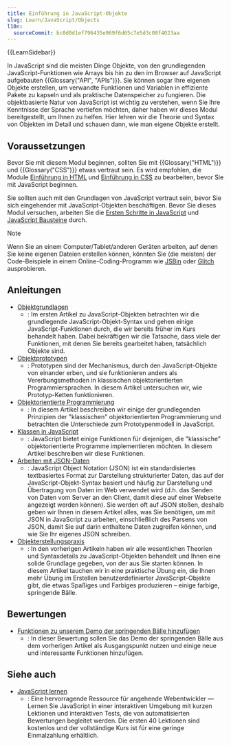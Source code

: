 ```yaml
---
title: Einführung in JavaScript-Objekte
slug: Learn/JavaScript/Objects
l10n:
  sourceCommit: bc0d0d1ef796435e969f6d65c7e5d3c08f4023aa
---
```


{{LearnSidebar}}

In JavaScript sind die meisten Dinge Objekte, von den grundlegenden JavaScript-Funktionen wie Arrays bis hin zu den im Browser auf JavaScript aufgebauten {{Glossary("API", "APIs")}}. Sie können sogar Ihre eigenen Objekte erstellen, um verwandte Funktionen und Variablen in effiziente Pakete zu kapseln und als praktische Datenspeicher zu fungieren. Die objektbasierte Natur von JavaScript ist wichtig zu verstehen, wenn Sie Ihre Kenntnisse der Sprache vertiefen möchten, daher haben wir dieses Modul bereitgestellt, um Ihnen zu helfen. Hier lehren wir die Theorie und Syntax von Objekten im Detail und schauen dann, wie man eigene Objekte erstellt.

## Voraussetzungen

Bevor Sie mit diesem Modul beginnen, sollten Sie mit {{Glossary("HTML")}} und {{Glossary("CSS")}} etwas vertraut sein. Es wird empfohlen, die Module [Einführung in HTML](/de/docs/Learn/HTML/Introduction_to_HTML) und [Einführung in CSS](/de/docs/Learn/CSS/First_steps) zu bearbeiten, bevor Sie mit JavaScript beginnen.

Sie sollten auch mit den Grundlagen von JavaScript vertraut sein, bevor Sie sich eingehender mit JavaScript-Objekten beschäftigen. Bevor Sie dieses Modul versuchen, arbeiten Sie die [Ersten Schritte in JavaScript](/de/docs/Learn/JavaScript/First_steps) und [JavaScript Bausteine](/de/docs/Learn/JavaScript/Building_blocks) durch.

> [!NOTE]
> Wenn Sie an einem Computer/Tablet/anderen Geräten arbeiten, auf denen Sie keine eigenen Dateien erstellen können, könnten Sie (die meisten) der Code-Beispiele in einem Online-Coding-Programm wie [JSBin](https://jsbin.com/) oder [Glitch](https://glitch.com/) ausprobieren.

## Anleitungen

- [Objektgrundlagen](/de/docs/Learn/JavaScript/Objects/Basics)
  - : Im ersten Artikel zu JavaScript-Objekten betrachten wir die grundlegende JavaScript-Objekt-Syntax und gehen einige JavaScript-Funktionen durch, die wir bereits früher im Kurs behandelt haben. Dabei bekräftigen wir die Tatsache, dass viele der Funktionen, mit denen Sie bereits gearbeitet haben, tatsächlich Objekte sind.
- [Objektprototypen](/de/docs/Learn/JavaScript/Objects/Object_prototypes)
  - : Prototypen sind der Mechanismus, durch den JavaScript-Objekte von einander erben, und sie funktionieren anders als Vererbungsmethoden in klassischen objektorientierten Programmiersprachen. In diesem Artikel untersuchen wir, wie Prototyp-Ketten funktionieren.
- [Objektorientierte Programmierung](/de/docs/Learn/JavaScript/Objects/Object-oriented_programming)
  - : In diesem Artikel beschreiben wir einige der grundlegenden Prinzipien der "klassischen" objektorientierten Programmierung und betrachten die Unterschiede zum Prototypenmodell in JavaScript.
- [Klassen in JavaScript](/de/docs/Learn/JavaScript/Objects/Classes_in_JavaScript)
  - : JavaScript bietet einige Funktionen für diejenigen, die "klassische" objektorientierte Programme implementieren möchten. In diesem Artikel beschreiben wir diese Funktionen.
- [Arbeiten mit JSON-Daten](/de/docs/Learn/JavaScript/Objects/JSON)
  - : JavaScript Object Notation (JSON) ist ein standardisiertes textbasiertes Format zur Darstellung strukturierter Daten, das auf der JavaScript-Objekt-Syntax basiert und häufig zur Darstellung und Übertragung von Daten im Web verwendet wird (d.h. das Senden von Daten vom Server an den Client, damit diese auf einer Webseite angezeigt werden können). Sie werden oft auf JSON stoßen, deshalb geben wir Ihnen in diesem Artikel alles, was Sie benötigen, um mit JSON in JavaScript zu arbeiten, einschließlich des Parsens von JSON, damit Sie auf darin enthaltene Daten zugreifen können, und wie Sie Ihr eigenes JSON schreiben.
- [Objekterstellungspraxis](/de/docs/Learn/JavaScript/Objects/Object_building_practice)
  - : In den vorherigen Artikeln haben wir alle wesentlichen Theorien und Syntaxdetails zu JavaScript-Objekten behandelt und Ihnen eine solide Grundlage gegeben, von der aus Sie starten können. In diesem Artikel tauchen wir in eine praktische Übung ein, die Ihnen mehr Übung im Erstellen benutzerdefinierter JavaScript-Objekte gibt, die etwas Spaßiges und Farbiges produzieren – einige farbige, springende Bälle.

## Bewertungen

- [Funktionen zu unserem Demo der springenden Bälle hinzufügen](/de/docs/Learn/JavaScript/Objects/Adding_bouncing_balls_features)
  - : In dieser Bewertung sollen Sie das Demo der springenden Bälle aus dem vorherigen Artikel als Ausgangspunkt nutzen und einige neue und interessante Funktionen hinzufügen.

## Siehe auch

- [JavaScript lernen](https://learnjavascript.online/)
  - : Eine hervorragende Ressource für angehende Webentwickler — Lernen Sie JavaScript in einer interaktiven Umgebung mit kurzen Lektionen und interaktiven Tests, die von automatisierten Bewertungen begleitet werden. Die ersten 40 Lektionen sind kostenlos und der vollständige Kurs ist für eine geringe Einmalzahlung erhältlich.
